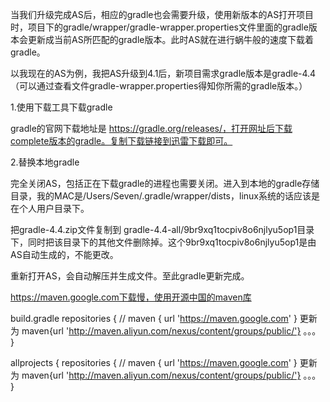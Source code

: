当我们升级完成AS后，相应的gradle也会需要升级，使用新版本的AS打开项目时，项目下的gradle/wrapper/gradle-wrapper.properties文件里面的gradle版本会更新成当前AS所匹配的gradle版本。此时AS就在进行蜗牛般的速度下载着gradle。

以我现在的AS为例，我把AS升级到4.1后，新项目需求gradle版本是gradle-4.4（可以通过查看文件gradle-wrapper.properties得知你所需的gradle版本。）

1.使用下载工具下载gradle

gradle的官网下载地址是 https://gradle.org/releases/，打开网址后下载complete版本的gradle。复制下载链接到迅雷下载即可。

2.替换本地gradle

完全关闭AS，包括正在下载gradle的进程也需要关闭。进入到本地的gradle存储目录，我的MAC是/Users/Seven/.gradle/wrapper/dists，linux系统的话应该是在个人用户目录下。

把gradle-4.4.zip文件复制到 gradle-4.4-all/9br9xq1tocpiv8o6njlyu5op1目录下，同时把该目录下的其他文件删除掉。这个9br9xq1tocpiv8o6njlyu5op1是由AS自动生成的，不能更改。

重新打开AS，会自动解压并生成文件。至此gradle更新完成。

 

https://maven.google.com下载慢，使用开源中国的maven库

build.gradle
    repositories {
//              maven { url 'https://maven.google.com' }
更新为           maven{url 'http://maven.aliyun.com/nexus/content/groups/public/'}
                。。。
      }
        

  allprojects {
        repositories {
//      maven { url 'https://maven.google.com' }
更新为   maven{url 'http://maven.aliyun.com/nexus/content/groups/public/'}
         。。。
       }

